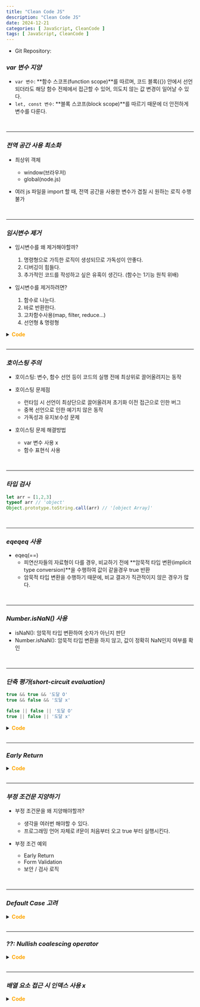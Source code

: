 ```yaml
---
title: "Clean Code JS"
description: "Clean Code JS"
date: 2024-12-21
categories: [ JavaScript, CleanCode ]
tags: [ JavaScript, CleanCode ]
---
```


- Git Repository: <a href='https://github.com/jeongkeepscalm/clean-code-js'></a>

### ***var 변수 지양***

- `var 변수`: **함수 스코프(function scope)**를 따르며, 코드 블록({}) 안에서 선언되더라도 해당 함수 전체에서 접근할 수 있어, 의도치 않는 값 변경이 일어날 수 있다. 
- `let, const 변수`: **블록 스코프(block scope)**를 따르기 때문에 더 안전하게 변수를 다룬다.

<br/>
<hr>

### ***전역 공간 사용 최소화***

- 최상위 객체
  - window(브라우저)
  - global(node.js)
  
- 여러 js 파일을 import 할 때, 전역 공간을 사용한 변수가 겹칠 시 원하는 로직 수행 불가

<br/>
<hr>

### ***임시변수 제거***

- 임시변수를 왜 제거해야할까?  
  1. 명령형으로 가득한 로직이 생성되므로 가독성이 안좋다.
  2. 디버깅이 힘들다.
  3. 추가적인 코드를 작성하고 싶은 유혹이 생긴다. (함수는 1기능 원칙 위배)
  
- 임시변수를 제거하려면?  
  1. 함수로 나눈다.
  2. 바로 반환한다. 
  3. 고차함수사용(map, filter, reduce...)
  4. 선언형 & 명령형
  
<details>
<summary><span style="color:orange" class="point"><b>Code</b></span></summary>
<div markdown="1">

```js
function badGetElements() {
  const result = {}; // 임시 저장 공간
  result.title = document.querySelector('.title');
  result.text = document.querySelector('.text');
  result.value = document.querySelector('.value');
  return result;
}

function goodGetElements() {
  return {
    title: document.querySelector('.title'),
    text: document.querySelector('.text'),
    value: document.querySelector('.value')
  }
}

// ------------------------------------

function badGetDateTime(targetDate) {
  let month = targetDate.getMonth();
  let day = targetDate.getDate();
  let hour = targetDate.getHours();

  month = month >= 10 ? month : '0' + month;
  day = day >= 10 ? day : '0' + day;
  hour = hour >= 10 ? hour : '0' + hour;

  return {month, day, hour}
}

function goodGetDateTime(targetDate) {
  const month = targetDate.getMonth();
  const day = targetDate.getDate();
  const hour = targetDate.getHours();

  return {
    month: month >= 10 ? month : '0' + month,
    day: day >= 10 ? day : '0' + day,
    hour: hour >= 10 ? hour : '0' + hour
  }

}
```

</div>
</details>


<br/>
<hr>

### ***호이스팅 주의***

- 호이스팅: 변수, 함수 선언 등이 코드의 실행 전에 최상위로 끌어올려지는 동작
  
- 호이스팅 문제점
  - 런타임 시 선언이 최상단으로 끌어올려져 초기화 이전 접근으로 인한 버그
  - 중복 선언으로 인한 예기치 않은 동작
  - 가독성과 유지보수성 문제
  
- 호이스팅 문제 해결방법
  - var 변수 사용 x
  - 함수 표현식 사용

<br/>
<hr>

### ***타입 검사***

```js
let arr = [1,2,3]
typeof arr // 'object'
Object.prototype.toString.call(arr) // '[object Array]'
```

<br/>
<hr>

### ***eqeqeq 사용***

- eqeq(==) 
  - 피연산자들의 자료형이 다를 경우, 비교하기 전에 **암묵적 타입 변환(implicit type conversion)**을 수행하여 값이 같을경우 true 반환
  - 암묵적 타입 변환을 수행하기 때문에, 비교 결과가 직관적이지 않은 경우가 많다.


<br/>
<hr>

### ***Number.isNaN() 사용***

- isNaN(): 암묵적 타입 변환하여 숫자가 아닌지 판단
- Number.isNaN(): 암묵적 타입 변환을 하지 않고, 값이 정확히 NaN인지 여부를 확인


<br/>
<hr>

### ***단축 평가(short-circuit evaluation)***

```js
true && true && '도달 O'
true && false && '도달 x'

false || false || '도달 O'
true || false || '도달 x'
```

<details>
<summary><span style="color:orange" class="point"><b>Code</b></span></summary>
<div markdown="1">

```JS
function badFetchData() {
  if (state.data) {
    return state.data;
  } else {
    return 'Fetching...';
  }
}

function goodFetchData() {
  return state.data || 'Fetching...';
}

// ------------------------------------

function badFavoriteDog(someDog) {
  let favoriteDog;
  if (someDog) {
    favoriteDog = dog;
  } else {
    favoriteDog = '냐옹';
  }
  return favoriteDog;
}

// someDog 가 falsy 일 경우 냐옹을 반환
function goodFavoriteDog(someDog) {
  return (someDog || '냐옹') + '입니다.';
}

// ------------------------------------

const badGetActiveUserName(user, isLogin) {
  if (isLogin && user) {
    if (user.name) {
      return user.name;
    } else {
      return 'Guest';
    }
  }
}

const goodGetActiveUserName(user, isLogin) {
  if (isLogin && user) {
    return user.name || 'Guest';
  }
}
```

</div>
</details>

<br/>
<hr>

### ***Early Return***

<details>
<summary><span style="color:orange" class="point"><b>Code</b></span></summary>
<div markdown="1">

```js
function badLoginService(isLogin, user) {
  if (!isLogin) {
    if (checkToken()) {
      if (!user.nickName) {
        return registerUser(user);
      } else {
        refreshToken();

        return '로그인 성공';
      }
    } else {
      throw new Error('No token');
    }
  }
}


function goodLoginService(isLogin, user) {

  if (isLogin) {
    return;
  }

  if (!checkToken()) {
    throw new Error('No token');
  }

  if (!user.nickName) {
    return registerUser(user);
  }
  
  refreshToken();
  return '로그인 성공';
}
```

</div>
</details>

<br/>
<hr>

### ***부정 조건문 지양하기***

- 부정 조건문을 왜 지양해야할까?
  - 생각을 여러번 해야할 수 있다.
  - 프로그래밍 언어 자체로 if문이 처음부터 오고 true 부터 실행시킨다.

- 부정 조건 예외
  - Early Return
  - Form Validation
  - 보안 / 검사 로직

<br/>
<hr>

### ***Default Case 고려***

<details>
<summary><span style="color:orange" class="point"><b>Code</b></span></summary>
<div markdown="1">

```JS
function badCreateElement(type, height, width) {
  const element = document.createElement(type);
  element.style.height = height;
  element.style.width = width;
  return element;
}
badCreateElement('div');


function goodCreateElement(type, height, width) {
  const element = document.createElement(type || 'div');
  element.style.height = String(height || 100) + 'px';
  element.style.width = String(width || 100) + 'px';
  return element;
}
goodCreateElement();

// ------------------------------------------------

function safe10진수ParseInt(number, radix) {
  return parseInt(number, radix || 10);
}
```

</div>
</details>

<br/>
<hr>

### ***??: Nullish coalescing operator***

<details>
<summary><span style="color:orange" class="point"><b>Code</b></span></summary>
<div markdown="1">

```js
function badCreateElement(type, height, width) {
  const element = document.createElement(type || 'div');
  element.style.height = String(height || 100) + 'px';
  element.style.width = String(width || 100) + 'px';
  return element;
}

// div, 100px, 100px
// height, width 가 0px인 dom을 만들 수 없는 코드
badCreateElement('div', 0, 0); 

function goodCreateElement(type, height, width) {
  const element = document.createElement(type || 'div');
  element.style.height = String(height ?? 100) + 'px';
  element.style.width = String(width ?? 100) + 'px';
  return element;
}
goodCreateElement('div', 0, 0); // div, 0px, 0px
```
> ??: 연산자는 왼쪽 피연산자가 null, undefined 일 경우에만 오른쪽 피연산자로 넘어간다.

</div>
</details>


<br/>
<hr>

### ***배열 요소 접근 시 인덱스 사용 x***

<details>
<summary><span style="color:orange" class="point"><b>Code</b></span></summary>
<div markdown="1">

```js
function badGroupButton() {
  const confirmButton = document.getElementsByName('button')[0];
  const cancelButton = document.getElementsByName('button')[1];s
  const resetButton = document.getElementsByName('button')[2];
  // ...some code
}

function goodGroupButton() {
  const [confirmButton, cancelButton, resetButton] 
    = document.getElementsByName('button');
  // ...some code
}

// ------------------------------------------------------

function badFormDate(targetDate) {
  const date = targetDate.toISOString().split('T')[0];
  const [year, month, day] = date.split('-');
  return `${year}년 ${month}월 ${day}일`;
}

function goodFormDate(targetDate) {
  const [date] = targetDate.toISOString().split('T');
  const [year, month, day] = date.split('-');
  return `${year}년 ${month}월 ${day}일`;
}
```

</div>
</details>

